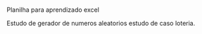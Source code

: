 # 

Planilha para aprendizado excel

Estudo de gerador de numeros aleatorios estudo de caso loteria.
